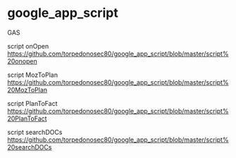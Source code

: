 # google_app_script
GAS

script onOpen
https://github.com/torpedonosec80/google_app_script/blob/master/script%20onopen

script MozToPlan
https://github.com/torpedonosec80/google_app_script/blob/master/script%20MozToPlan

script PlanToFact
https://github.com/torpedonosec80/google_app_script/blob/master/script%20PlanToFact

script searchDOCs
https://github.com/torpedonosec80/google_app_script/blob/master/script%20searchDOCs
